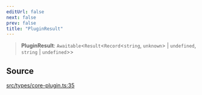 ```yaml
---
editUrl: false
next: false
prev: false
title: "PluginResult"
---
```


> **PluginResult**: `Awaitable`\<`Result`\<`Record`\<`string`, `unknown`\> \| `undefined`, `string` \| `undefined`\>\>

## Source

[src/types/core-plugin.ts:35](https://github.com/sern-handler/handler/blob/45665292ae99b70b419575eef2271e29523a30e0/src/types/core-plugin.ts#L35)
